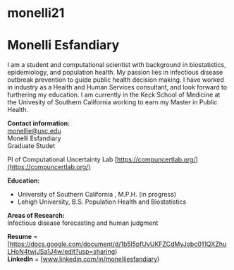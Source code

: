 # monelli21
# Monelli Esfandiary

I am a student and computational scientist with background in biostatistics, epidemiology, and population health. My passion lies in infectious disease outbreak prevention to guide public health decision making. I have worked in industry as a Health and Human Services consultant, and look forward to furthering my education. I am currently in the Keck School of Medicine at the Univesity of Southern California working to earn my Master in Public Health.

**Contact information:**   
monellie@usc.edu   
Monelli Esfandiary   
Graduate Studet

PI of Computational Uncertainty Lab 
[https://compuncertlab.org/](https://compuncertlab.org/)

**Education:**   
* University of Southern California , M.P.H. (in progress)
* Lehigh University, B.S. Population Health and Biostatistics

**Areas of Research:**   
Infectious disease forecasting and human judgment

**Resume** = [https://docs.google.com/document/d/1b5l5pfUvUKFZCdMyJobc011QXZhuLHoN4twjJSa1J4w/edit?usp=sharing)                                                                            
**LinkedIn** = [www.linkedin.com/in/monelliesfandiary)
